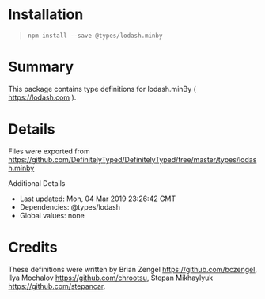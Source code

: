 # Installation
> `npm install --save @types/lodash.minby`

# Summary
This package contains type definitions for lodash.minBy ( https://lodash.com ).

# Details
Files were exported from https://github.com/DefinitelyTyped/DefinitelyTyped/tree/master/types/lodash.minby

Additional Details
 * Last updated: Mon, 04 Mar 2019 23:26:42 GMT
 * Dependencies: @types/lodash
 * Global values: none

# Credits
These definitions were written by Brian Zengel <https://github.com/bczengel>, Ilya Mochalov <https://github.com/chrootsu>, Stepan Mikhaylyuk <https://github.com/stepancar>.

